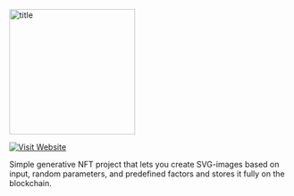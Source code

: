 <img width="225" alt="title" src="https://user-images.githubusercontent.com/63511216/221553532-03f4c845-5ab2-4935-9935-712b38d57337.png">

<a href="https://is-this-art.vercel.app/" target="_blank"><img src="https://img.shields.io/badge/Visit%20Website-Click%20Here-blue?style=flat-square" alt="Visit Website"></a>

Simple generative NFT project that lets you create SVG-images based on input, random parameters, and predefined factors and stores it fully on the blockchain.


